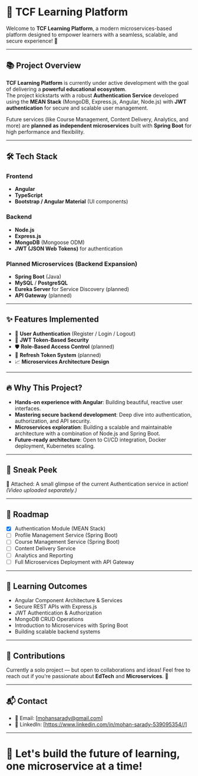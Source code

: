 # 🚀 TCF Learning Platform

Welcome to **TCF Learning Platform**, a modern microservices-based platform designed to empower learners with a seamless, scalable, and secure experience! 🌟

---

## 📚 Project Overview

**TCF Learning Platform** is currently under active development with the goal of delivering a **powerful educational ecosystem**.  
The project kickstarts with a robust **Authentication Service** developed using the **MEAN Stack** (MongoDB, Express.js, Angular, Node.js) with **JWT authentication** for secure and scalable user management.

Future services (like Course Management, Content Delivery, Analytics, and more) are **planned as independent microservices** built with **Spring Boot** for high performance and flexibility.

---

## 🛠️ Tech Stack

### Frontend
- **Angular**  
- **TypeScript**
- **Bootstrap / Angular Material** (UI components)

### Backend
- **Node.js**  
- **Express.js**  
- **MongoDB** (Mongoose ODM)
- **JWT (JSON Web Tokens)** for authentication

### Planned Microservices (Backend Expansion)
- **Spring Boot** (Java)
- **MySQL** / **PostgreSQL**
- **Eureka Server** for Service Discovery (planned)
- **API Gateway** (planned)

---

## ✨ Features Implemented

- 🔐 **User Authentication** (Register / Login / Logout)
- 🔑 **JWT Token-Based Security**
- 🛡️ **Role-Based Access Control** (planned)
- 🔄 **Refresh Token System** (planned)
- 📈 **Microservices Architecture Design**

---

## 🔥 Why This Project?

- **Hands-on experience with Angular**: Building beautiful, reactive user interfaces.
- **Mastering secure backend development**: Deep dive into authentication, authorization, and API security.
- **Microservices exploration**: Building a scalable and maintainable architecture with a combination of Node.js and Spring Boot.
- **Future-ready architecture**: Open to CI/CD integration, Docker deployment, Kubernetes scaling.

---

## 📸 Sneak Peek

🎥 Attached: A small glimpse of the current Authentication service in action!  
*(Video uploaded separately.)*

---

## 🚧 Roadmap

- [x] Authentication Module (MEAN Stack)
- [ ] Profile Management Service (Spring Boot)
- [ ] Course Management Service (Spring Boot)
- [ ] Content Delivery Service
- [ ] Analytics and Reporting
- [ ] Full Microservices Deployment with API Gateway

---

## 🧠 Learning Outcomes

- Angular Component Architecture & Services
- Secure REST APIs with Express.js
- JWT Authentication & Authorization
- MongoDB CRUD Operations
- Introduction to Microservices with Spring Boot
- Building scalable backend systems

---

## 🤝 Contributions

Currently a solo project — but open to collaborations and ideas! Feel free to reach out if you're passionate about **EdTech** and **Microservices**. 🚀

---

## 📬 Contact

- 📧 Email: [mohansarady@gmail.com]
- 💼 LinkedIn: [https://www.linkedin.com/in/mohan-sarady-539095354//]

---

# 🚀 Let's build the future of learning, one microservice at a time!
